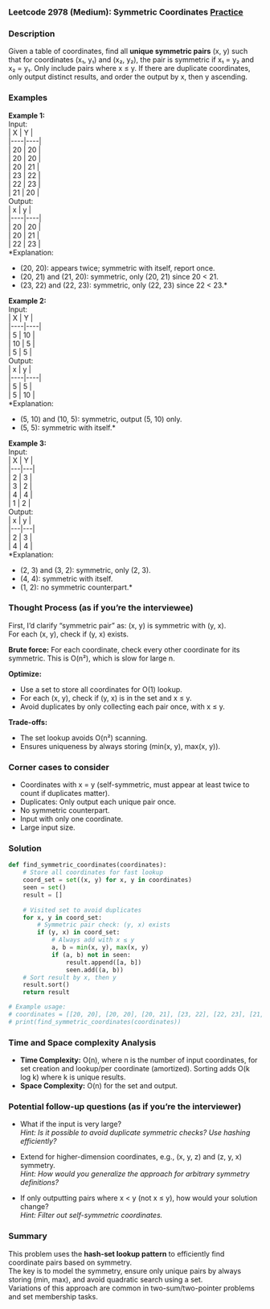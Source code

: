 ### Leetcode 2978 (Medium): Symmetric Coordinates [Practice](https://leetcode.com/problems/symmetric-coordinates)

### Description  
Given a table of coordinates, find all **unique symmetric pairs** (x, y) such that for coordinates (x₁, y₁) and (x₂, y₂), the pair is symmetric if x₁ = y₂ and x₂ = y₁. Only include pairs where x ≤ y. If there are duplicate coordinates, only output distinct results, and order the output by x, then y ascending.

### Examples  

**Example 1:**  
Input:  
| X  | Y  |  
|----|----|  
| 20 | 20 |  
| 20 | 20 |  
| 20 | 21 |  
| 23 | 22 |  
| 22 | 23 |  
| 21 | 20 |  
Output:  
| x  | y  |  
|----|----|  
| 20 | 20 |  
| 20 | 21 |  
| 22 | 23 |  
*Explanation:  
- (20, 20): appears twice; symmetric with itself, report once.  
- (20, 21) and (21, 20): symmetric, only (20, 21) since 20 < 21.  
- (23, 22) and (22, 23): symmetric, only (22, 23) since 22 < 23.*

**Example 2:**  
Input:  
| X  | Y  |  
|----|----|  
| 5  | 10 |  
| 10 | 5  |  
| 5  | 5  |  
Output:  
| x  | y  |  
|----|----|  
| 5  | 5  |  
| 5  | 10 |  
*Explanation:  
- (5, 10) and (10, 5): symmetric, output (5, 10) only.  
- (5, 5): symmetric with itself.*

**Example 3:**  
Input:  
| X | Y |  
|---|---|  
| 2 | 3 |  
| 3 | 2 |  
| 4 | 4 |  
| 1 | 2 |  
Output:  
| x | y |  
|---|---|  
| 2 | 3 |  
| 4 | 4 |  
*Explanation:  
- (2, 3) and (3, 2): symmetric, only (2, 3).  
- (4, 4): symmetric with itself.  
- (1, 2): no symmetric counterpart.*

### Thought Process (as if you’re the interviewee)  
First, I’d clarify “symmetric pair” as: (x, y) is symmetric with (y, x).  
For each (x, y), check if (y, x) exists.

**Brute force:** For each coordinate, check every other coordinate for its symmetric. This is O(n²), which is slow for large n.

**Optimize:**  
- Use a set to store all coordinates for O(1) lookup.  
- For each (x, y), check if (y, x) is in the set and x ≤ y.  
- Avoid duplicates by only collecting each pair once, with x ≤ y.

**Trade-offs:**  
- The set lookup avoids O(n²) scanning.
- Ensures uniqueness by always storing (min(x, y), max(x, y)).

### Corner cases to consider  
- Coordinates with x = y (self-symmetric, must appear at least twice to count if duplicates matter).
- Duplicates: Only output each unique pair once.
- No symmetric counterpart.
- Input with only one coordinate.
- Large input size.

### Solution

```python
def find_symmetric_coordinates(coordinates):
    # Store all coordinates for fast lookup
    coord_set = set((x, y) for x, y in coordinates)
    seen = set()
    result = []
    
    # Visited set to avoid duplicates
    for x, y in coord_set:
        # Symmetric pair check: (y, x) exists
        if (y, x) in coord_set:
            # Always add with x ≤ y
            a, b = min(x, y), max(x, y)
            if (a, b) not in seen:
                result.append([a, b])
                seen.add((a, b))
    # Sort result by x, then y
    result.sort()
    return result

# Example usage:
# coordinates = [[20, 20], [20, 20], [20, 21], [23, 22], [22, 23], [21, 20]]
# print(find_symmetric_coordinates(coordinates))
```

### Time and Space complexity Analysis  

- **Time Complexity:** O(n), where n is the number of input coordinates, for set creation and lookup/per coordinate (amortized). Sorting adds O(k log k) where k is unique results.
- **Space Complexity:** O(n) for the set and output.

### Potential follow-up questions (as if you’re the interviewer)  

- What if the input is very large?  
  *Hint: Is it possible to avoid duplicate symmetric checks? Use hashing efficiently?*

- Extend for higher-dimension coordinates, e.g., (x, y, z) and (z, y, x) symmetry.  
  *Hint: How would you generalize the approach for arbitrary symmetry definitions?*

- If only outputting pairs where x < y (not x ≤ y), how would your solution change?  
  *Hint: Filter out self-symmetric coordinates.*

### Summary
This problem uses the **hash-set lookup pattern** to efficiently find coordinate pairs based on symmetry.  
The key is to model the symmetry, ensure only unique pairs by always storing (min, max), and avoid quadratic search using a set.  
Variations of this approach are common in two-sum/two-pointer problems and set membership tasks.